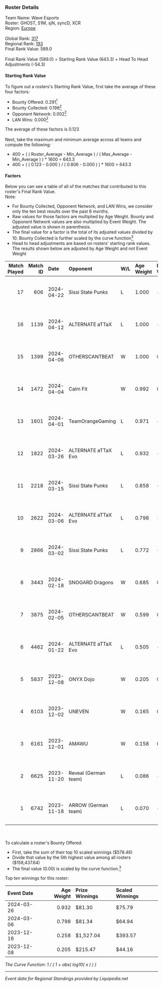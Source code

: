 ### Roster Details<br />
Team Name: Wave Esports<br />
Roster: GHOST, S1M, sjN, syncD, XCR<br />
Region: [Europe]( ../standings_europe.md)<br />
<br />
Global Rank: [317](../standings_global.md)<br />
Regional Rank: [193]( ../standings_europe.md)<br />
Final Rank Value:  589.0<br />
<br />
Final Rank Value (589.0) = Starting Rank Value (643.3) + Head To Head Adjustments (-54.3)<br />

#### Starting Rank Value<br />
To figure out a rosters's Starting Rank Value, first take the average of these four factors:<br />
- Bounty Offered: 0.291[<sup>1</sup>](#table2)
- Bounty Collected: 0.198[<sup>2</sup>](#table1)
- Opponent Network: 0.002[<sup>2</sup>](#table1)
- LAN Wins: 0.000[<sup>2</sup>](#table1)

The average of these factors is 0.123<br />
<br />
Next, take the maximum and minimum average across all teams and compute the following:<br />
- 400 + ( ( Roster_Average - Min_Average ) / ( Max_Average - Min_Average ) ) * 1600 = 643.3
- 400 + ( ( 0.123 - 0.000 ) / ( 0.806 - 0.000 ) ) * 1600 = 643.3


#### Factors<br />
Below you can see a table of all of the matches that contributed to this roster's Final Rank Value.<br />
Note:<br />

- For Bounty Collected, Opponent Network, and LAN Wins, we consider only the ten best results over the past 6 months.
- Raw values for those factors are multiplied by Age Weight. Bounty and Opponent Network values are also multiplied by Event Weight. The adjusted value is shown in parenthesis.
- The final value for a factor is the total of its adjusted values divided by 10. Bounty Collected is further scaled by the curve function[<sup>3</sup>](#curveFunction)
- Head to head adjustments are based on rosters' starting rank values. The results shown below are adjusted by Age Weight and not Event Weight
<span id="table1"></span><br />


| Match Played | Match ID | Date       | Opponent             | W/L | Age Weight | Event Weight | Bounty Collected | Opponent Network | LAN Wins  | H2H Adj. | Roster                           |
| -: | -: | :- | :- | :- | :- | :- | :- | :- | :- | -: | :- |
|           17 |      606 | 2024-04-22 | Sissi State Punks    | L   | 1.000      | -            | -                | -                | -         |   -10.97 | GHOST, S1M, sjN, syncD, XCR      |
|           16 |     1139 | 2024-04-12 | ALTERNATE aTTaX      | L   | 1.000      | -            | -                | -                | -         |   -20.28 | GHOST, S1M, sjN, syncD, XCR      |
|           15 |     1399 | 2024-04-06 | OTHERSCANTBEAT       | W   | 1.000      | 0.143        | 0.000 (0.000)    | 0.028 (0.004)    | 0 (0.000) |     9.84 | delkore, GHOST, sjN, syncD, XCR  |
|           14 |     1472 | 2024-04-04 | Calm Fit             | W   | 0.992      | 0.143        | 0.000 (0.000)    | 0.000 (0.000)    | 0 (0.000) |     7.36 | delkore, GHOST, sjN, syncD, XCR  |
|           13 |     1601 | 2024-04-01 | TeamOrangeGaming     | L   | 0.971      | -            | -                | -                | -         |    -8.13 | delkore, sjN, Snance, syncD, XCR |
|           12 |     1822 | 2024-03-26 | ALTERNATE aTTaX Evo  | L   | 0.932      | -            | -                | -                | -         |   -13.00 | delkore, sjN, Snance, syncD, XCR |
|           11 |     2218 | 2024-03-15 | Sissi State Punks    | L   | 0.858      | -            | -                | -                | -         |   -10.45 | delkore, sjN, Snance, syncD, XCR |
|           10 |     2622 | 2024-03-06 | ALTERNATE aTTaX Evo  | L   | 0.798      | -            | -                | -                | -         |   -11.11 | delkore, sjN, Snance, syncD, XCR |
|            9 |     2866 | 2024-03-02 | Sissi State Punks    | L   | 0.772      | -            | -                | -                | -         |   -10.96 | delkore, sjN, Snance, syncD, XCR |
|            8 |     3443 | 2024-02-18 | SNOGARD Dragons      | W   | 0.685      | 0.143        | 0.009 (0.001)    | 0.117 (0.011)    | 0 (0.000) |    13.03 | delkore, sjN, Snance, syncD, XCR |
|            7 |     3875 | 2024-02-05 | OTHERSCANTBEAT       | W   | 0.599      | 0.143        | 0.000 (0.000)    | 0.028 (0.002)    | 0 (0.000) |     5.69 | delkore, sjN, Snance, syncD, XCR |
|            6 |     4462 | 2024-01-22 | ALTERNATE aTTaX Evo  | L   | 0.505      | -            | -                | -                | -         |    -6.41 | delkore, sjN, Snance, syncD, XCR |
|            5 |     5837 | 2023-12-08 | ONYX Dojo            | W   | 0.205      | 0.143        | 0.000 (0.000)    | 0.005 (0.000)    | 0 (0.000) |     1.34 | GHOST, hayanh, sjN, Snance, XCR  |
|            4 |     6103 | 2023-12-02 | UNEVEN               | W   | 0.165      | 0.143        | 0.000 (0.000)    | 0.006 (0.000)    | 0 (0.000) |     1.07 | GHOST, hayanh, sjN, Snance, XCR  |
|            3 |     6161 | 2023-12-01 | AMAWU                | W   | 0.158      | 0.143        | 0.000 (0.000)    | 0.000 (0.000)    | 0 (0.000) |     1.03 | GHOST, hayanh, sjN, Snance, XCR  |
|            2 |     6625 | 2023-11-20 | Reveal (German team) | L   | 0.086      | -            | -                | -                | -         |    -1.40 | S1M, sjN, Snance, Spexy, XCR     |
|            1 |     6742 | 2023-11-18 | ARROW (German team)  | L   | 0.070      | -            | -                | -                | -         |    -0.94 | S1M, sjN, Snance, Spexy, XCR     |

<br />
<span id="table2"></span><br />
To calculate a roster's Bounty Offered:<br />

- First, take the sum of their top 10 scaled winnings ($578.46)
- Divide that value by the 5th highest value among all rosters ($158,437.64)
- The final value (0.00) is scaled by the curve function.[<sup>3</sup>](#curveFunction)

Top ten winnings for this roster:<br />

| Event Date | Age Weight | Prize Winnings | Scaled Winnings |
| :- | -: | :- | :- |
| 2024-03-26 |      0.932 | $81.30         | $75.79          |
| 2024-03-06 |      0.798 | $81.34         | $64.94          |
| 2023-12-16 |      0.258 | $1,527.04      | $393.57         |
| 2023-12-08 |      0.205 | $215.47        | $44.16          |


<span id="curveFunction"></span>_The Curve Function: 1 / ( 1 + abs( log10( x ) ) )_<br />

---
_Event data for Regional Standings provided by Liquipedia.net_<br />
